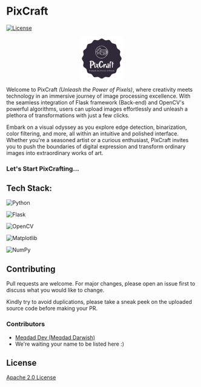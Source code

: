 # PixCraft

[![License](https://img.shields.io/badge/License-Apache_2.0-yellowgreen.svg)](https://opensource.org/licenses/Apache-2.0)  


<p align="center">
<picture>
  <img alt="PixCraft Logo" src="PixCraft-logo.png" width="22%" hight="22%" >
</picture>
</p>

Welcome to PixCraft *(Unleash the Power of Pixels)*, where creativity meets technology in an immersive journey of image processing excellence. With the seamless integration of Flask framework (Back-end) and OpenCV's powerful algorithms, users can upload images effortlessly and unleash a plethora of transformations with just a few clicks.

Embark on a visual odyssey as you explore edge detection, binarization, color filtering, and more, all within an intuitive and polished interface. Whether you're a seasoned artist or a curious enthusiast, PixCraft invites you to push the boundaries of digital expression and transform ordinary images into extraordinary works of art.


### Let's Start PixCrafting...

## Tech Stack:

![Python](https://img.shields.io/badge/python-3670A0?style=for-the-badge&logo=python&logoColor=ffdd54)

![Flask](https://img.shields.io/badge/flask-%23000.svg?style=for-the-badge&logo=flask&logoColor=white)  

![OpenCV](https://img.shields.io/badge/opencv-%23white.svg?style=for-the-badge&logo=opencv&logoColor=white)

![Matplotlib](https://img.shields.io/badge/Matplotlib-%23ffffff.svg?style=for-the-badge&logo=Matplotlib&logoColor=black)

![NumPy](https://img.shields.io/badge/numpy-%23013243.svg?style=for-the-badge&logo=numpy&logoColor=white)

## Contributing

Pull requests are welcome. For major changes, please open an issue first to discuss what you would like to change.

Kindly try to avoid duplications, please take a sneak peek on the uploaded source code before making your PR.

### Contributors
- [Meqdad Dev (Meqdad Darwish)](https://github.com/MeqdadDev)
- We're waiting your name to be listed here :)

## License

[Apache 2.0 License](https://choosealicense.com/licenses/apache-2.0/)
